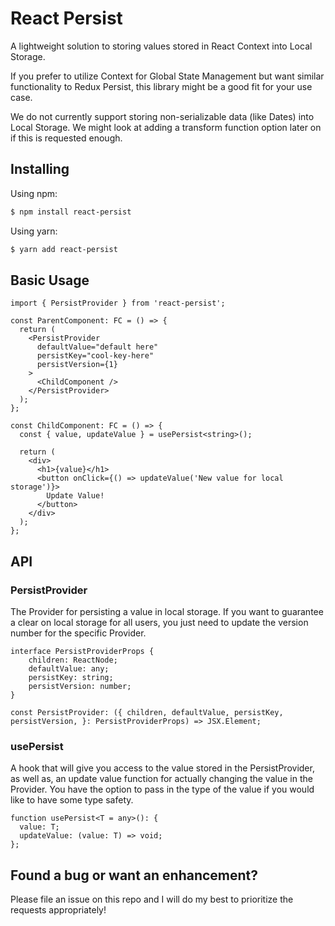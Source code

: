 # React Persist

A lightweight solution to storing values stored in React Context into Local Storage. 

If you prefer to utilize Context for Global State Management but want similar functionality to Redux Persist, this library might be a good fit for your use case. 

We do not currently support storing non-serializable data (like Dates) into Local Storage. We might look at adding a transform function option later on if this is requested enough.

## Installing

Using npm:

```bash
$ npm install react-persist
```

Using yarn:

```bash
$ yarn add react-persist
```

## Basic Usage

```tsx
import { PersistProvider } from 'react-persist';

const ParentComponent: FC = () => {
  return (
    <PersistProvider
      defaultValue="default here"
      persistKey="cool-key-here"
      persistVersion={1}
    >
      <ChildComponent />
    </PersistProvider>
  );
};
```

```tsx
const ChildComponent: FC = () => {
  const { value, updateValue } = usePersist<string>();

  return (
    <div>
      <h1>{value}</h1>
      <button onClick={() => updateValue('New value for local storage')}>
        Update Value!
      </button>
    </div>
  );
};
```

## API

### PersistProvider

The Provider for persisting a value in local storage. If you want to guarantee a clear on local storage for all users, you just need to update the version number for the specific Provider.

```tsx
interface PersistProviderProps {
    children: ReactNode;
    defaultValue: any;
    persistKey: string;
    persistVersion: number;
}

const PersistProvider: ({ children, defaultValue, persistKey, persistVersion, }: PersistProviderProps) => JSX.Element;
```

### usePersist

A hook that will give you access to the value stored in the PersistProvider, as well as, an update value function for actually changing the value in the Provider. You have the option to pass in the type of the value if you would like to have some type safety.

```tsx
function usePersist<T = any>(): {
  value: T;
  updateValue: (value: T) => void;
};
```

## Found a bug or want an enhancement?

Please file an issue on this repo and I will do my best to prioritize the requests appropriately!